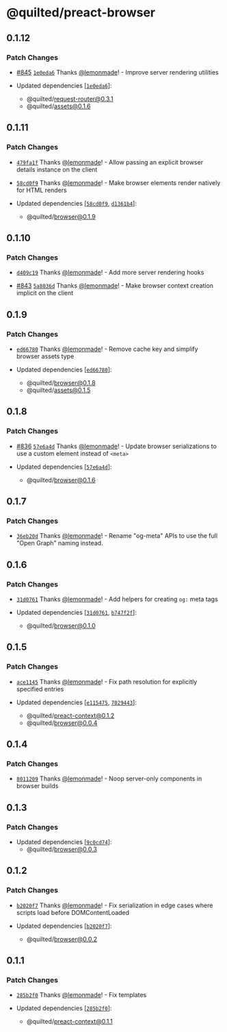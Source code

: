 # @quilted/preact-browser

## 0.1.12

### Patch Changes

- [#845](https://github.com/lemonmade/quilt/pull/845) [`1e0eda6`](https://github.com/lemonmade/quilt/commit/1e0eda6d035fd6f883d25b5064413adfe80c76ea) Thanks [@lemonmade](https://github.com/lemonmade)! - Improve server rendering utilities

- Updated dependencies [[`1e0eda6`](https://github.com/lemonmade/quilt/commit/1e0eda6d035fd6f883d25b5064413adfe80c76ea)]:
  - @quilted/request-router@0.3.1
  - @quilted/assets@0.1.6

## 0.1.11

### Patch Changes

- [`479fa1f`](https://github.com/lemonmade/quilt/commit/479fa1f923c9e968a248f23c146be8255347533c) Thanks [@lemonmade](https://github.com/lemonmade)! - Allow passing an explicit browser details instance on the client

- [`58cd0f9`](https://github.com/lemonmade/quilt/commit/58cd0f93429b3a0a11353303756deb3d3f9c9903) Thanks [@lemonmade](https://github.com/lemonmade)! - Make browser elements render natively for HTML renders

- Updated dependencies [[`58cd0f9`](https://github.com/lemonmade/quilt/commit/58cd0f93429b3a0a11353303756deb3d3f9c9903), [`d1361b4`](https://github.com/lemonmade/quilt/commit/d1361b4c1cf2e67db874d8f20ea83ddb423493af)]:
  - @quilted/browser@0.1.9

## 0.1.10

### Patch Changes

- [`d409c19`](https://github.com/lemonmade/quilt/commit/d409c1930834449160e90b6bedf0fe3f7325d4b0) Thanks [@lemonmade](https://github.com/lemonmade)! - Add more server rendering hooks

- [#843](https://github.com/lemonmade/quilt/pull/843) [`5a8036d`](https://github.com/lemonmade/quilt/commit/5a8036d39d93c576812428ecc8fe537a30696dba) Thanks [@lemonmade](https://github.com/lemonmade)! - Make browser context creation implicit on the client

## 0.1.9

### Patch Changes

- [`ed66780`](https://github.com/lemonmade/quilt/commit/ed66780bfe57daa031d92d0787bde2f424536e30) Thanks [@lemonmade](https://github.com/lemonmade)! - Remove cache key and simplify browser assets type

- Updated dependencies [[`ed66780`](https://github.com/lemonmade/quilt/commit/ed66780bfe57daa031d92d0787bde2f424536e30)]:
  - @quilted/browser@0.1.8
  - @quilted/assets@0.1.5

## 0.1.8

### Patch Changes

- [#836](https://github.com/lemonmade/quilt/pull/836) [`57e6a4d`](https://github.com/lemonmade/quilt/commit/57e6a4d5cb4fc13748ab5f2563dec78a032555ed) Thanks [@lemonmade](https://github.com/lemonmade)! - Update browser serializations to use a custom element instead of `<meta>`

- Updated dependencies [[`57e6a4d`](https://github.com/lemonmade/quilt/commit/57e6a4d5cb4fc13748ab5f2563dec78a032555ed)]:
  - @quilted/browser@0.1.6

## 0.1.7

### Patch Changes

- [`36eb20d`](https://github.com/lemonmade/quilt/commit/36eb20d1d7de6bca25e25bba706ae5af61558a0f) Thanks [@lemonmade](https://github.com/lemonmade)! - Rename "og-meta" APIs to use the full "Open Graph" naming instead.

## 0.1.6

### Patch Changes

- [`31d0761`](https://github.com/lemonmade/quilt/commit/31d0761f7c1d2ffc029861d5d24e1dc453422dce) Thanks [@lemonmade](https://github.com/lemonmade)! - Add helpers for creating `og:` meta tags

- Updated dependencies [[`31d0761`](https://github.com/lemonmade/quilt/commit/31d0761f7c1d2ffc029861d5d24e1dc453422dce), [`b747f2f`](https://github.com/lemonmade/quilt/commit/b747f2f0566457a01103560f464849018e32f404)]:
  - @quilted/browser@0.1.0

## 0.1.5

### Patch Changes

- [`ace1145`](https://github.com/lemonmade/quilt/commit/ace1145130c7beed5edd0ce83cbdf071c6d40105) Thanks [@lemonmade](https://github.com/lemonmade)! - Fix path resolution for explicitly specified entries

- Updated dependencies [[`e115475`](https://github.com/lemonmade/quilt/commit/e115475e522c0502fa0307d1fc477d4de50a6f41), [`7029443`](https://github.com/lemonmade/quilt/commit/7029443cf689ac751de1108e8f6394c7b1cad143)]:
  - @quilted/preact-context@0.1.2
  - @quilted/browser@0.0.4

## 0.1.4

### Patch Changes

- [`8011209`](https://github.com/lemonmade/quilt/commit/8011209b6a424dd39876615edd9642746cd37026) Thanks [@lemonmade](https://github.com/lemonmade)! - Noop server-only components in browser builds

## 0.1.3

### Patch Changes

- Updated dependencies [[`9c0cd74`](https://github.com/lemonmade/quilt/commit/9c0cd7441b0dc86b3ceb54630fa31db1e716b6ed)]:
  - @quilted/browser@0.0.3

## 0.1.2

### Patch Changes

- [`b2020f7`](https://github.com/lemonmade/quilt/commit/b2020f74e07f01f259f59a0a8fa20d51c15a5449) Thanks [@lemonmade](https://github.com/lemonmade)! - Fix serialization in edge cases where scripts load before DOMContentLoaded

- Updated dependencies [[`b2020f7`](https://github.com/lemonmade/quilt/commit/b2020f74e07f01f259f59a0a8fa20d51c15a5449)]:
  - @quilted/browser@0.0.2

## 0.1.1

### Patch Changes

- [`285b2f0`](https://github.com/lemonmade/quilt/commit/285b2f083bfc6fe81db35e2950c8b3ae846486d3) Thanks [@lemonmade](https://github.com/lemonmade)! - Fix templates

- Updated dependencies [[`285b2f0`](https://github.com/lemonmade/quilt/commit/285b2f083bfc6fe81db35e2950c8b3ae846486d3)]:
  - @quilted/preact-context@0.1.1

